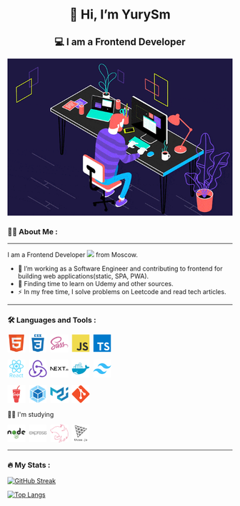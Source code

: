 
<div id="header" align="center">
  <h1>👋 Hi, I’m YurySm</h1>
  <h2>💻 I am a Frontend Developer</h2>
</div>


<div align="center">
  <img src="./img-m.gif"  sizes="(max-width: 1000px) 100%, 550px"/>
</div>

### :man_technologist: About Me :

---

I am a Frontend Developer <img src="https://media.giphy.com/media/WUlplcMpOCEmTGBtBW/giphy.gif" width="30"> from Moscow.
- :telescope: I’m working as a Software Engineer and contributing to frontend for building web applications(static, SPA, PWA).
- :seedling: Finding time to learn on Udemy and other sources.
- :zap: In my free time, I solve problems on Leetcode and read tech articles.

---

### :hammer_and_wrench: Languages and Tools :
<div>
  <img src="https://github.com/devicons/devicon/blob/master/icons/html5/html5-original.svg" title="HTML5" alt="HTML" width="40" height="40"/>&nbsp;
  <img src="https://github.com/devicons/devicon/blob/master/icons/css3/css3-plain-wordmark.svg"  title="CSS3" alt="CSS" width="40" height="40"/>&nbsp;
  <img src="https://github.com/devicons/devicon/blob/master/icons/sass/sass-original.svg"  title="SASS" alt="SASS" width="40" height="40"/>&nbsp;
  <img src="https://github.com/devicons/devicon/blob/master/icons/javascript/javascript-original.svg" title="JavaScript" alt="JavaScript" width="40" height="40"/>&nbsp;
  <img src="https://github.com/devicons/devicon/blob/master/icons/typescript/typescript-original.svg" title="TypeScript" alt="TypeScript" width="40" height="40"/>&nbsp;

  <img src="https://github.com/devicons/devicon/blob/master/icons/react/react-original-wordmark.svg" title="React" alt="React" width="40" height="40"/>&nbsp;
  <img src="https://github.com/devicons/devicon/blob/master/icons/redux/redux-original.svg" title="Redux" alt="Redux" width="40" height="40"/>&nbsp;
  <img src="https://github.com/devicons/devicon/blob/master/icons/nextjs/nextjs-original-wordmark.svg" title="Next.js" alt="Next.js" width="40" height="40"/>&nbsp;
  <img src="https://github.com/devicons/devicon/blob/master/icons/docker/docker-plain.svg" title="Docker" alt="Docker" width="40" height="40"/>&nbsp;
  <img src="https://github.com/devicons/devicon/blob/master/icons/tailwindcss/tailwindcss-original.svg" title="Tailwind CSS" alt="Tailwind CSS" width="40" height="40"/>&nbsp;

  <img src="https://github.com/devicons/devicon/blob/master/icons/gulp/gulp-plain.svg" title="Gulp" alt="Gulp" width="40" height="40"/>&nbsp;
  <img src="https://github.com/devicons/devicon/blob/master/icons/webpack/webpack-original.svg" title="Webpack" alt="Webpack" width="40" height="40"/>&nbsp;
  <img src="https://github.com/devicons/devicon/blob/master/icons/materialui/materialui-original.svg" title="Material UI" alt="Material UI" width="40" height="40"/>&nbsp;
  <img src="https://github.com/devicons/devicon/blob/master/icons/git/git-original.svg" title="Git" alt="Git" width="40" height="40"/>

</div>

:man_student: I'm studying 

<div>
  <img src="https://github.com/devicons/devicon/blob/master/icons/nodejs/nodejs-original-wordmark.svg" title="NodeJS" alt="NodeJS" width="40" height="40"/>&nbsp;
  <img src="https://github.com/devicons/devicon/blob/master/icons/express/express-original-wordmark.svg" title="Express" alt="Express" width="40" height="40"/>&nbsp;
  <img src="https://github.com/devicons/devicon/blob/master/icons/nestjs/nestjs-line.svg" title="Nestjs" alt="Nestjs" width="40" height="40"/>&nbsp;
  <img src="https://github.com/devicons/devicon/blob/master/icons/threejs/threejs-original-wordmark.svg" title="threejs" alt="threejs" width="40" height="40"/>&nbsp;
</div>

---

### :fire: My Stats :

[![GitHub Streak](https://github-readme-streak-stats.herokuapp.com?user=YurySm&theme=highcontrast)](https://git.io/streak-stats)

[![Top Langs](https://github-readme-stats.vercel.app/api/top-langs/?username=YurySm&layout=compact&theme=vision-friendly-dark&exclude_repo=kapusta-layout-wp,websitecoder_v2,generator-test-work,aquapark,vitax-layout,resto)](https://github.com/anuraghazra/github-readme-stats)

<div align="center">
  <img src="https://komarev.com/ghpvc/?username=YurySm&style=flat-square&color=blueviolet" alt=""/>
</div>
